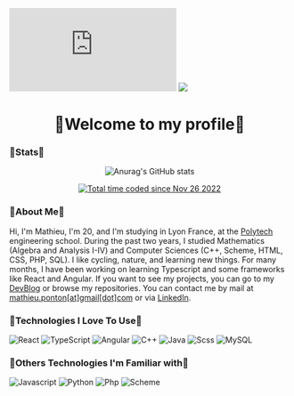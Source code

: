 ![French Version](https://github.com/Claquettes/Claquettes/blob/main/README-fr.md)
![](https://user-images.githubusercontent.com/114826837/204274294-4347eb2f-cb25-429c-9e90-8289991cc5bf.png)
<h1 align="center">🌸Welcome to my profile🌸</h1>

### 🌺Stats🌺
<div align="center">

![Anurag's GitHub stats](https://github-readme-stats.vercel.app/api?username=Claquettes&show_icons=true&theme=synthwave)



</div>
<p align="center">
    <a href="https://wakatime.com/@85363e99-4bd6-4f5d-928a-967ecbb24610"><img src="https://wakatime.com/badge/user/85363e99-4bd6-4f5d-928a-967ecbb24610.svg" alt="Total time coded since Nov 26 2022" /></a>
</p>

### 🌺About Me🌺

Hi, I'm Mathieu, I'm 20, and I'm studying in Lyon France, at the [Polytech](https://polytech.univ-lyon1.fr/) engineering school. During the past two years, I studied Mathematics (Algebra and Analysis I-IV) and Computer Sciences (C++, Scheme, HTML, CSS, PHP, SQL). I like cycling, nature, and learning new things. For many months, I have been working on learning Typescript and some frameworks like React and Angular.
If you want to see my projects, you can go to my [DevBlog](https://ponton.pages.dev) or browse my repositories. 
You can contact me by mail at [mathieu.ponton[at]gmail[dot]com](mailto:mathieu.ponton@gmail.com) or via [LinkedIn](https://www.linkedin.com/in/mathieu-ponton/).

### 🌺Technologies I Love To Use🌺

![React](https://img.shields.io/badge/React-20232A?style=for-the-badge&logo=react&logoColor=61DAFB)
![TypeScript](https://img.shields.io/badge/TypeScript-20232A?style=for-the-badge&logo=typescript&logoColor=3178C6)
![Angular](https://img.shields.io/badge/Angular-20232A?style=for-the-badge&logo=angular&logoColor=DD0031)
![C++](https://img.shields.io/badge/C++-20232A?style=for-the-badge&logo=c%2B%2B&logoColor=00599C)
![Java](https://img.shields.io/badge/Java-20232A?style=for-the-badge&logo=java&logoColor=007396)
![Scss](https://img.shields.io/badge/Scss-20232A?style=for-the-badge&logo=sass&logoColor=CC6699)
![MySQL](https://img.shields.io/badge/MySQL-20232A?style=for-the-badge&logo=mysql&logoColor=4479A1)

### 🌺Others Technologies I'm Familiar with🌺

![Javascript](https://img.shields.io/badge/Javascript-20232A?style=for-the-badge&logo=javascript&logoColor=F7DF1E)
![Python](https://img.shields.io/badge/Python-20232A?style=for-the-badge&logo=python&logoColor=3776AB)
![Php](https://img.shields.io/badge/Php-20232A?style=for-the-badge&logo=php&logoColor=777BB4)
![Scheme](https://img.shields.io/badge/Scheme-20232A?style=for-the-badge&logo=scheme&logoColor=339999)

